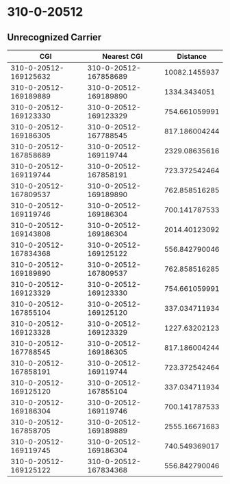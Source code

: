 # 310-0-20512
## Unrecognized Carrier


| CGI | Nearest CGI | Distance |
|-----|-------------|----------|
| 310-0-20512-169125632 | 310-0-20512-167858689 | 10082.1455937 |
| 310-0-20512-169189889 | 310-0-20512-169189890 | 1334.3434051 |
| 310-0-20512-169123330 | 310-0-20512-169123329 | 754.661059991 |
| 310-0-20512-169186305 | 310-0-20512-167788545 | 817.186004244 |
| 310-0-20512-167858689 | 310-0-20512-169119744 | 2329.08635616 |
| 310-0-20512-169119744 | 310-0-20512-167858191 | 723.372542464 |
| 310-0-20512-167809537 | 310-0-20512-169189890 | 762.858516285 |
| 310-0-20512-169119746 | 310-0-20512-169186304 | 700.141787533 |
| 310-0-20512-169143808 | 310-0-20512-169186304 | 2014.40123092 |
| 310-0-20512-167834368 | 310-0-20512-169125122 | 556.842790046 |
| 310-0-20512-169189890 | 310-0-20512-167809537 | 762.858516285 |
| 310-0-20512-169123329 | 310-0-20512-169123330 | 754.661059991 |
| 310-0-20512-167855104 | 310-0-20512-169125120 | 337.034711934 |
| 310-0-20512-169123328 | 310-0-20512-169123329 | 1227.63202123 |
| 310-0-20512-167788545 | 310-0-20512-169186305 | 817.186004244 |
| 310-0-20512-167858191 | 310-0-20512-169119744 | 723.372542464 |
| 310-0-20512-169125120 | 310-0-20512-167855104 | 337.034711934 |
| 310-0-20512-169186304 | 310-0-20512-169119746 | 700.141787533 |
| 310-0-20512-167858705 | 310-0-20512-169189889 | 2555.16671683 |
| 310-0-20512-169119745 | 310-0-20512-169186304 | 740.549369017 |
| 310-0-20512-169125122 | 310-0-20512-167834368 | 556.842790046 |
